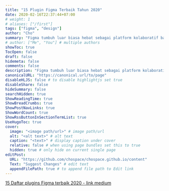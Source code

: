 ```yaml
---
title: "15 Plugin Figma Terbaik Tahun 2020"
date: 2020-02-16T22:37:44+07:00
# weight: 1
# aliases: ["/first"]
tags: ["figma", "design"]
author: "Cho"
summary: "Figma tumbuh luar biasa hebat sebagai platform kolaboratif bagi para desainer jadi setelah itu saya menatap menjelajahi area plugin dan saya membangun daftar plugin saya sendiri dan plugin ini membuat alur kerja desain saya lebih cepat dan lebih baik."
# author: ["Me", "You"] # multiple authors
showToc: true
TocOpen: false
draft: false
hidemeta: false
comments: false
description: "Figma tumbuh luar biasa hebat sebagai platform kolaboratif bagi para desainer jadi setelah itu saya menatap menjelajahi area plugin dan saya membangun daftar plugin saya sendiri dan plugin ini membuat alur kerja desain saya lebih cepat dan lebih baik."
canonicalURL: "https://canonical.url/to/page"
disableHLJS: false # to disable highlightjs set true
disableShare: false
hideSummary: false
searchHidden: true
ShowReadingTime: true
ShowBreadCrumbs: true
ShowPostNavLinks: true
ShowWordCount: true
ShowRssButtonInSectionTermList: true
UseHugoToc: true
cover:
  image: "<image path/url>" # image path/url
  alt: "<alt text>" # alt text
  caption: "<text>" # display caption under cover
  relative: false # when using page bundles set this to true
  hidden: true # only hide on current single page
editPost:
  URL: "https://github.com/chospace/chospace.github.io/content"
  Text: "Suggest Changes" # edit text
  appendFilePath: true # to append file path to Edit link
---
```


[15 Daftar plugins Figma terbaik 2020 - link medium](https://medium.com/@chospace/2020-pindah-ke-figma-f6ff387d9cce)